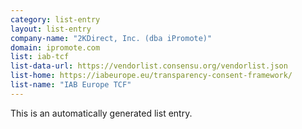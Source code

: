 ```yaml
---
category: list-entry
layout: list-entry
company-name: "2KDirect, Inc. (dba iPromote)"
domain: ipromote.com
list: iab-tcf
list-data-url: https://vendorlist.consensu.org/vendorlist.json
list-home: https://iabeurope.eu/transparency-consent-framework/
list-name: "IAB Europe TCF"
---
```


This is an automatically generated list entry.
